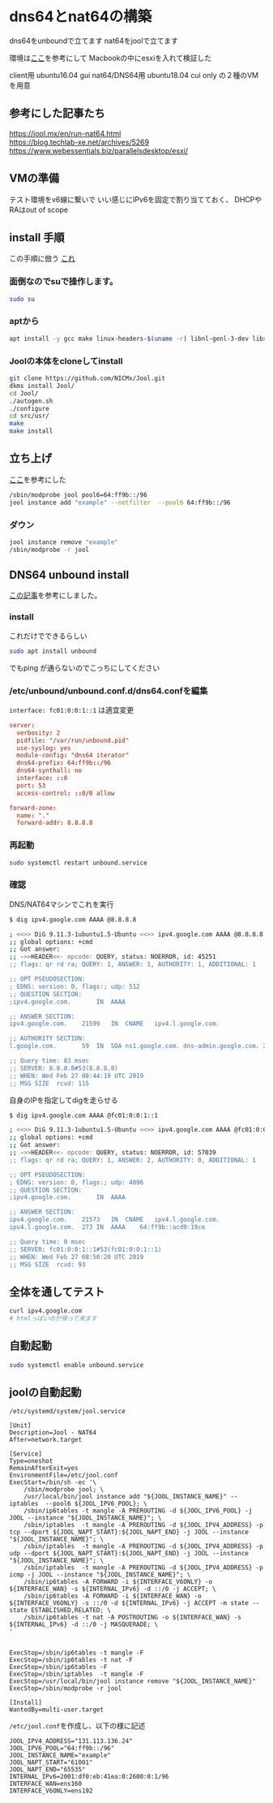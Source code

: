 # dns64とnat64の構築
dns64をunboundで立てます
nat64をjoolで立てます

環境は[ここ](https://www.webessentials.biz/parallelsdesktop/esxi/)を参考にして
Macbookの中にesxiを入れて検証した


client用 ubuntu16.04 gui
nat64/DNS64用 ubuntu18.04 cui only
の２種のVMを用意


## 参考にした記事たち
https://jool.mx/en/run-nat64.html  
https://blog.techlab-xe.net/archives/5269  
https://www.webessentials.biz/parallelsdesktop/esxi/  

## VMの準備
テスト環境をv6線に繋いで
いい感じにIPv6を固定で割り当てておく、
DHCPやRAはout of scope

## install 手順
この手順に倣う
[これ](https://jool.mx/en/install.html)


### 面倒なのでsuで操作します。
```bash
sudo su
```

### aptから
```bash
apt install -y gcc make linux-headers-$(uname -r) libnl-genl-3-dev libxtables-dev dkms git autoconf tar
```
### Joolの本体をcloneしてinstall
```bash
git clone https://github.com/NICMx/Jool.git
dkms install Jool/
cd Jool/
./autogen.sh
./configure
cd src/usr/
make
make install
```

## 立ち上げ

[ここ](https://jool.mx/en/run-nat64.html)を参考にした

```bash
/sbin/modprobe jool pool6=64:ff9b::/96
jool instance add "example" --netfilter  --pool6 64:ff9b::/96
```

### ダウン
```bash
jool instance remove "example"
/sbin/modprobe -r jool
```
## DNS64 unbound install
[この記事](https://blog.techlab-xe.net/archives/5269)を参考にしました。
### install
これだけでできるらしい
```bash
sudo apt install unbound
```
でもping
が通らないのでこっちにしてください
### /etc/unbound/unbound.conf.d/dns64.confを編集
`interface: fc01:0:0:1::1` は適宜変更
```/etc/unbound/unbound.conf.d/dns64.conf
server:
  verbosity: 2
  pidfile: "/var/run/unbound.pid"
  use-syslog: yes
  module-config: "dns64 iterator"
  dns64-prefix: 64:ff9b::/96
  dns64-synthall: no
  interface: ::0
  port: 53
  access-control: ::0/0 allow

forward-zone:
  name: "."
  forward-addr: 8.8.8.8
```
### 再起動

```bash
sudo systemctl restart unbound.service
```

### 確認
DNS/NAT64マシンでこれを実行
```bash
$ dig ipv4.google.com AAAA @8.8.8.8

; <<>> DiG 9.11.3-1ubuntu1.5-Ubuntu <<>> ipv4.google.com AAAA @8.8.8.8
;; global options: +cmd
;; Got answer:
;; ->>HEADER<<- opcode: QUERY, status: NOERROR, id: 45251
;; flags: qr rd ra; QUERY: 1, ANSWER: 1, AUTHORITY: 1, ADDITIONAL: 1

;; OPT PSEUDOSECTION:
; EDNS: version: 0, flags:; udp: 512
;; QUESTION SECTION:
;ipv4.google.com.		IN	AAAA

;; ANSWER SECTION:
ipv4.google.com.	21599	IN	CNAME	ipv4.l.google.com.

;; AUTHORITY SECTION:
l.google.com.		59	IN	SOA	ns1.google.com. dns-admin.google.com. 235857667 900 900 1800 60

;; Query time: 83 msec
;; SERVER: 8.8.8.8#53(8.8.8.8)
;; WHEN: Wed Feb 27 08:44:19 UTC 2019
;; MSG SIZE  rcvd: 115


```

自身のIPを指定してdigを走らせる
```bash
$ dig ipv4.google.com AAAA @fc01:0:0:1::1

; <<>> DiG 9.11.3-1ubuntu1.5-Ubuntu <<>> ipv4.google.com AAAA @fc01:0:0:1::1
;; global options: +cmd
;; Got answer:
;; ->>HEADER<<- opcode: QUERY, status: NOERROR, id: 57039
;; flags: qr rd ra; QUERY: 1, ANSWER: 2, AUTHORITY: 0, ADDITIONAL: 1

;; OPT PSEUDOSECTION:
; EDNS: version: 0, flags:; udp: 4096
;; QUESTION SECTION:
;ipv4.google.com.		IN	AAAA

;; ANSWER SECTION:
ipv4.google.com.	21573	IN	CNAME	ipv4.l.google.com.
ipv4.l.google.com.	273	IN	AAAA	64:ff9b::acd9:19ce

;; Query time: 0 msec
;; SERVER: fc01:0:0:1::1#53(fc01:0:0:1::1)
;; WHEN: Wed Feb 27 08:50:20 UTC 2019
;; MSG SIZE  rcvd: 93
```

## 全体を通してテスト
```bash
curl ipv4.google.com
# htmlっぽいのが帰って来ます
```

## 自動起動
```bash
sudo systemctl enable unbound.service
```

## joolの自動起動
`/etc/systemd/system/jool.service`
```/etc/systemd/system/jool.service
[Unit]
Description=Jool - NAT64
After=network.target

[Service]
Type=oneshot
RemainAfterExit=yes
EnvironmentFile=/etc/jool.conf
ExecStart=/bin/sh -ec '\
    /sbin/modprobe jool; \
    /usr/local/bin/jool instance add "${JOOL_INSTANCE_NAME}" --iptables  --pool6 ${JOOL_IPV6_POOL}; \
    /sbin/ip6tables -t mangle -A PREROUTING -d ${JOOL_IPV6_POOL} -j JOOL --instance "${JOOL_INSTANCE_NAME}"; \
    /sbin/iptables  -t mangle -A PREROUTING -d ${JOOL_IPV4_ADDRESS} -p tcp --dport ${JOOL_NAPT_START}:${JOOL_NAPT_END} -j JOOL --instance "${JOOL_INSTANCE_NAME}"; \
    /sbin/iptables  -t mangle -A PREROUTING -d ${JOOL_IPV4_ADDRESS} -p udp --dport ${JOOL_NAPT_START}:${JOOL_NAPT_END} -j JOOL --instance "${JOOL_INSTANCE_NAME}"; \
    /sbin/iptables  -t mangle -A PREROUTING -d ${JOOL_IPV4_ADDRESS} -p icmp -j JOOL --instance "${JOOL_INSTANCE_NAME}"; \
    /sbin/ip6tables -A FORWARD -i ${INTERFACE_V6ONLY} -o ${INTERFACE_WAN} -s ${INTERNAL_IPv6} -d ::/0 -j ACCEPT; \
    /sbin/ip6tables -A FORWARD -i ${INTERFACE_WAN} -o ${INTERFACE_V6ONLY} -s ::/0 -d ${INTERNAL_IPv6} -j ACCEPT -m state --state ESTABLISHED,RELATED; \
    /sbin/ip6tables -t nat -A POSTROUTING -o ${INTERFACE_WAN} -s ${INTERNAL_IPv6} -d ::/0 -j MASQUERADE; \
'


ExecStop=/sbin/ip6tables -t mangle -F
ExecStop=/sbin/ip6tables -t nat -F
ExecStop=/sbin/ip6tables -F
ExecStop=/sbin/iptables  -t mangle -F
ExecStop=/usr/local/bin/jool instance remove "${JOOL_INSTANCE_NAME}"
ExecStop=/sbin/modprobe -r jool

[Install]
WantedBy=multi-user.target
```

``/etc/jool.conf``を作成し、以下の様に記述
```
JOOL_IPV4_ADDRESS="131.113.136.24"
JOOL_IPV6_POOL="64:ff9b::/96"
JOOL_INSTANCE_NAME="example"
JOOL_NAPT_START="61001"
JOOL_NAPT_END="65535"
INTERNAL_IPv6=2001:df0:eb:41ea:0:2600:0:1/96
INTERFACE_WAN=ens160
INTERFACE_V6ONLY=ens192
```
